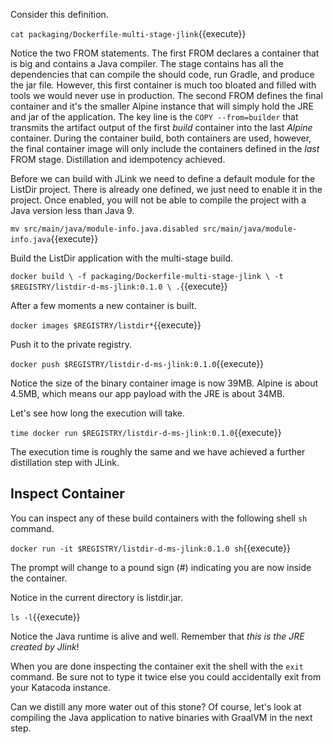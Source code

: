 Consider this definition.

`cat packaging/Dockerfile-multi-stage-jlink`{{execute}}

Notice the two FROM statements. The first FROM declares a container that is big and contains a Java compiler. The stage contains has all the dependencies that can compile the should code, run Gradle, and produce the jar file. However, this first container is much too bloated and filled with tools we would never use in production. The second FROM defines the final container and it's the smaller Alpine instance that will simply hold the JRE and jar of the application. The key line is the `COPY --from=builder` that transmits the artifact output of the first _build_ container into the last _Alpine_ container. During the container build, both containers are used, however, the final container image will only include the containers defined in the _last_ FROM stage. Distillation and idempotency achieved.

Before we can build with JLink we need to define a default module for the ListDir project. There is already one defined, we just need to enable it in the project. Once enabled, you will not be able to compile the project with a Java version less than Java 9.

`mv src/main/java/module-info.java.disabled src/main/java/module-info.java`{{execute}}

Build the ListDir application with the multi-stage build.

`docker build \
-f packaging/Dockerfile-multi-stage-jlink \
-t $REGISTRY/listdir-d-ms-jlink:0.1.0 \
.`{{execute}}

After a few moments a new container is built.

`docker images $REGISTRY/listdir*`{{execute}}

Push it to the private registry.

`docker push $REGISTRY/listdir-d-ms-jlink:0.1.0`{{execute}}

Notice the size of the binary container image is now 39MB. Alpine is about 4.5MB, which means our app payload with the JRE is about 34MB.

Let's see how long the execution will take.

`time docker run $REGISTRY/listdir-d-ms-jlink:0.1.0`{{execute}}

The execution time is roughly the same and we have achieved a further distillation step with JLink.

## Inspect Container ##

You can inspect any of these build containers with the following shell `sh` command.

`docker run -it $REGISTRY/listdir-d-ms-jlink:0.1.0 sh`{{execute}}

The prompt will change to a pound sign (#) indicating you are now inside the container.

Notice in the current directory is listdir.jar.

`ls -l`{{execute}}

Notice the Java runtime is alive and well. Remember that _this is the JRE created by Jlink_!

When you are done inspecting the container exit the shell with the `exit` command. Be sure not to type it twice else you could accidentally exit from your Katacoda instance.

Can we distill any more water out of this stone? Of course, let's look at compiling the Java application to native binaries with GraalVM in the next step.
